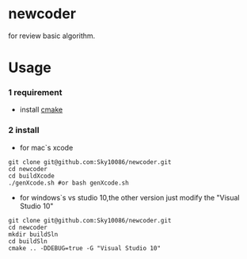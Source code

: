 # newcoder
for review basic algorithm.

Usage
====
### 1 requirement
- install [cmake](https://github.com/Kitware/CMake)
### 2 install
- for mac`s xcode
```
git clone git@github.com:Sky10086/newcoder.git
cd newcoder
cd buildXcode
./genXcode.sh #or bash genXcode.sh
```
- for windows`s vs studio 10,the other version just modify the "Visual Studio 10"
```
git clone git@github.com:Sky10086/newcoder.git
cd newcoder
mkdir buildSln
cd buildSln
cmake .. -DDEBUG=true -G "Visual Studio 10" 
```
